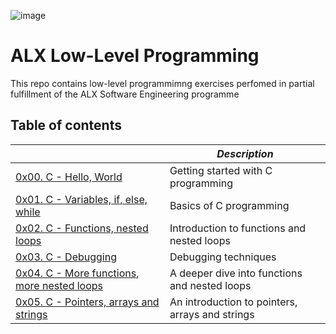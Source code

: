 ![image](https://res.cloudinary.com/practicaldev/image/fetch/s--vsp8TPQo--/c_imagga_scale,f_auto,fl_progressive,h_420,q_auto,w_1000/https://dev-to-uploads.s3.amazonaws.com/uploads/articles/eqk9up4gzrgz8f7egozd.png)
# ALX Low-Level Programming
This repo contains low-level programmimng exercises perfomed in partial fulfillment of the ALX Software Engineering programme

## Table of contents
|                                                                                     | *Description*                                      |
|-------------------------------------------------------------------------------------|----------------------------------------------------|
|[ 0x00. C - Hello, World](0x00-hello_world)                                          |   Getting started with C programming               | 
|[0x01. C - Variables, if, else, while](0x01-variables_if_else_while)                 |   Basics of C programming                          |
|[0x02. C - Functions, nested loops](0x02-functions_nested_loops)                     |   Introduction to functions and nested loops       |
|[0x03. C - Debugging](0x03-debugging)                                                |   Debugging techniques                             |
|[0x04. C - More functions, more nested loops](0x04-more_functions_nested_loops)      |   A deeper dive into functions and nested loops    |
|[0x05. C - Pointers, arrays and strings](0x05-pointers_arrays_strings)               |   An introduction to pointers, arrays and strings  |
